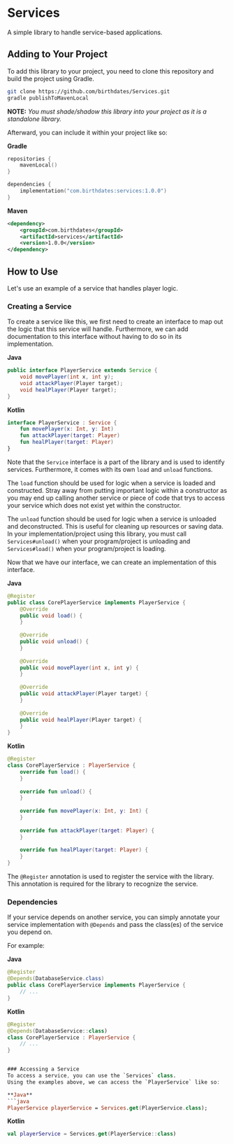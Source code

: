 # Services
A simple library to handle service-based applications.

## Adding to Your Project
To add this library to your project, you need to clone this repository and build the project using Gradle.

```bash
git clone https://github.com/birthdates/Services.git
gradle publishToMavenLocal
```

**NOTE:** *You must shade/shadow this library into your project as it is a standalone library.*

Afterward, you can include it within your project like so:

**Gradle**
```kotlin
repositories {
    mavenLocal()
}

dependencies {
    implementation("com.birthdates:services:1.0.0")
}
```

**Maven**
```xml
<dependency>
    <groupId>com.birthdates</groupId>
    <artifactId>services</artifactId>
    <version>1.0.0</version>
</dependency>
```

## How to Use
Let's use an example of a service that handles player logic.

### Creating a Service
To create a service like this, we first need to create an interface to map out the logic that this service will handle. Furthermore, we can add documentation to this interface without having to do so in its implementation.

**Java**
```java
public interface PlayerService extends Service {
    void movePlayer(int x, int y);
    void attackPlayer(Player target);
    void healPlayer(Player target);
}
```
**Kotlin**
```kotlin
interface PlayerService : Service {
    fun movePlayer(x: Int, y: Int)
    fun attackPlayer(target: Player)
    fun healPlayer(target: Player)
}
```

Note that the `Service` interface is a part of the library and is used to identify services. Furthermore, it comes with its own `load` and `unload` functions.

The `load` function should be used for logic when a service is loaded and constructed. Stray away from putting important logic within a constructor as you may end up calling another service or piece of code that trys to access your service which does not exist yet within the constructor. 

The `unload` function should be used for logic when a service is unloaded and deconstructed. This is useful for cleaning up resources or saving data. In your implementation/project using this library, you must call `Services#unload()` when your program/project is unloading and `Services#load()` when your program/project is loading.

Now that we have our interface, we can create an implementation of this interface.

**Java**
```java
@Register
public class CorePlayerService implements PlayerService {
    @Override
    public void load() {
    }
    
    @Override
    public void unload() {
    }
    
    @Override
    public void movePlayer(int x, int y) {
    }
    
    @Override
    public void attackPlayer(Player target) {
    }
    
    @Override
    public void healPlayer(Player target) {
    }
}
```

**Kotlin**
```kotlin
@Register
class CorePlayerService : PlayerService {
    override fun load() {
    }
    
    override fun unload() {
    }
    
    override fun movePlayer(x: Int, y: Int) {
    }
    
    override fun attackPlayer(target: Player) {
    }
    
    override fun healPlayer(target: Player) {
    }
}
```

The `@Register` annotation is used to register the service with the library. This annotation is required for the library to recognize the service.

### Dependencies
If your service depends on another service, you can simply annotate your service implementation with `@Depends` and pass the class(es) of the service you depend on.

For example:

**Java**
```java
@Register
@Depends(DatabaseService.class)
public class CorePlayerService implements PlayerService {
    // ...
}
```

**Kotlin**
```kotlin
@Register
@Depends(DatabaseService::class)
class CorePlayerService : PlayerService {
    // ...
}
```

```kotlin

### Accessing a Service
To access a service, you can use the `Services` class.
Using the examples above, we can access the `PlayerService` like so:

**Java**
```java
PlayerService playerService = Services.get(PlayerService.class);
```

**Kotlin**
```kotlin
val playerService = Services.get(PlayerService::class)
```